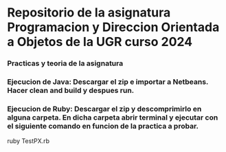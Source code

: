 # Repositorio de la asignatura Programacion y Direccion Orientada a Objetos de la UGR curso 2024

### Practicas y teoria de la asignatura

### Ejecucion de Java: Descargar el zip e importar a Netbeans. Hacer clean and build y despues run.
### Ejecucion de Ruby: Descargar el zip y descomprimirlo en alguna carpeta. En dicha carpeta abrir terminal y ejecutar con el siguiente comando en funcion de la practica a probar.
  ruby TestPX.rb
